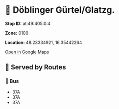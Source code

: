 # 🚉 Döblinger Gürtel/Glatzg.


**Stop ID:** at:49:405:0:4

**Zone:** 0100

**Location:** 48.23334921, 16.35442264

[Open in Google Maps](https://www.google.com/maps?q=48.23334921,16.35442264)

## 🚆 Served by Routes

### 🚌 Bus
- 37A
- 37A
- 37A